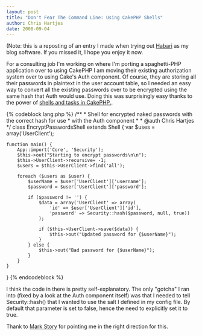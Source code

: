 ```yaml
--- 
layout: post
title: "Don't Fear The Command Line: Using CakePHP Shells"
author: Chris Hartjes
date: 2008-09-04
---
```

<p>
(Note: this is a reposting of an entry I made when trying out <a href='http://habariproject.org'>Habari</a> as my blog software.  If you missed it, I hope you enjoy it now.</p>
<p>
For a consulting job I'm working on where I'm porting a spaghetti-PHP application over to using CakePHP I am moving their existing authorization system over to using Cake's Auth component.  Of course, they are storing all their passwords in plaintext in the user account table, so I needed an easy way to convert all the existing passwords over to be encrypted using the same hash that Auth would use.  Doing this was surprisingly easy thanks to the power of <a href="http://book.cakephp.org/view/110/Creating-Shells-Tasks">shells and tasks in CakePHP.</a>.
</p>
<p>
{% codeblock lang:php %}
/**
 * Shell for encrypted naked passwords with the correct hash for use
 * with the Auth component
 *
 * @auth Chris Hartjes
 */
class EncryptPasswordsShell extends Shell {
	var $uses = array('UserClient');
	
	function main() {
		App::import('Core', 'Security');
		$this->out("Starting to encrypt passwords\n\n");
		$this->UserClient->recursive= -1;
		$users = $this->UserClient->find('all');
		
		foreach ($users as $user) {
			$userName = $user['UserClient']['username'];
			$password = $user['UserClient']['password'];
			
			if ($password != '') {
				$data = array('UserClient' => array(
					'id' => $user['UserClient']['id'],
					'password' => Security::hash($password, null, true))
				);
				
				if ($this->UserClient->save($data)) {
					$this->out("Updated password for {$userName}");
				}
			} else {
				$this->out("Bad password for {$userName}");
			}
		}
	}
}
{% endcodeblock %}
</p>
<p>
I think the code in there is pretty self-explanatory.  The only "gotcha" I ran into (fixed by a look at the Auth component itself) was that I needed to tell Security::hash() that I wanted to use the salt I defined in my config file.  By default that parameter is set to false, hence the need to explicitly set it to true.
</p>
<p>
Thank to <a href="http://mark-story.com/">Mark Story</a> for pointing me in the right direction for this.</p>
